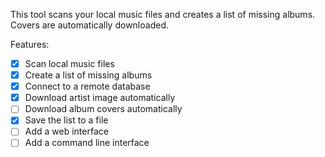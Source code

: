 This tool scans your local music files and creates a list of missing albums. Covers are automatically downloaded.

Features:

- [x] Scan local music files
- [x] Create a list of missing albums
- [x] Connect to a remote database
- [x] Download artist image automatically
- [ ] Download album covers automatically
- [x] Save the list to a file
- [ ] Add a web interface
- [ ] Add a command line interface
